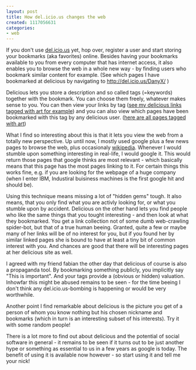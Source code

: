 ```yaml
---
layout: post
title: How del.icio.us changes the web
created: 1117056631
categories:
- web
---
```

<p>If you don't use <a href="http://del.icio.us" target="_blank" title="Delicious social bookmarking">del.icio.us</a> yet, hop over, register a user and start storing your bookmarks (aka favorites) online. Besides having your bookmarks available to you from every computer that has internet access, it also enables you to browse the web in a whole new way - by finding users who bookmark similar content for example. (See which pages I have bookmarked at delicious by navigating to <a href="http://del.icio.us/DanyX/" target="_self" title="Delicious bookmarks of danyx">http://del.icio.us/DanyX/</a> )<br />  </p><p>Delicious lets you store a description and so called tags (=keywords) together with the bookmark. You can choose them freely, whatever makes sense to you. You can then view your links by tag (<a href="http://del.icio.us/DanyX/art" target="_self" title="Art tagged delicious bookmarks">see my delicious links tagged with art for example</a>) and you can also view which pages have been bookmarked with this tag by any delicious user. (<a href="http://del.icio.us/tag/art" target="_blank" title="Art delicious links">here are all pages tagged with art</a>)<br /> </p><p>What I find so interesting about this is that it lets you view the web from a totally new perspective. Up until now, I mostly used google plus a few news pages to browse the web, plus occasionaly <a href="http://en.wikipedia.org" target="_blank" title="Wikipedia online encyclopedia">wikipedia</a>. Whenever I would stumble upon something interesting in real-life, I would google it. This would return those pages that google thinks are most relevant - which basically means that this page has the most pages linking to it. For certain things this works fine, e.g. if you are looking for the webpage of a huge company (when I enter IBM, Industiral buisiness machines is the first google hit and should be). </p><p>Using this technique means missing a lot of &quot;hidden gems&quot; tough. It also means, that you only find what you are activly looking for, or what you stumble upon by accident. Delicious on the other hand lets you find people who like the same things that you tought interesting - and then look at what they bookmarked. You get a link collection not of some dumb web-crawling spider-bot, but that of a true human beeing. Granted, quite a few or maybe many of her links will be of no interest for you, but if you found her by similar linked pages she is bound to have at least a tiny bit of common interest with you. And chances are good that there will be interesting pages at her delicious site as well.</p><p>I agreed with my friend fabian the other day that delicious of course is also a propaganda tool. By bookmarking something publicly, you implicitly say &quot;This is important&quot;. And your tags provide a (obvious or hidden) valuation. Inhowfar this might be abused remains to be seen - for the time beeing I don't think any del.icio.us-bombing is happening or would be very worthwhile.<br /> </p><p>Another point I find remarkable about delicious is the picture you get of a person of whom you know nothing but his chosen nickname and bookmarks (which in turn is an interesting subset of his interests). Try it with some random people!<br /> </p><p>There is a lot more to find out about delicious and the potential of social software in general - it remains to be seen if it turns out to be just another hype or something as essential to us in a few years as google is today. The benefit of using it is available now however - so start using it and tell me your nick!<br /> </p>
